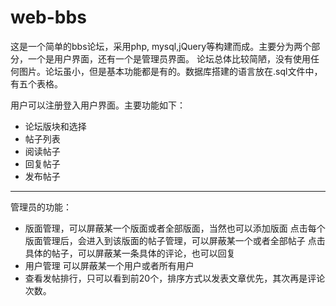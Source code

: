 # web-bbs
这是一个简单的bbs论坛，采用php, mysql,jQuery等构建而成。主要分为两个部分，一个是用户界面，还有一个是管理员界面。
论坛总体比较简陋，没有使用任何图片。论坛虽小，但是基本功能都是有的。数据库搭建的语言放在.sql文件中，有五个表格。

用户可以注册登入用户界面。主要功能如下：
+ 论坛版块和选择
+ 帖子列表
+ 阅读帖子
+ 回复帖子
+ 发布帖子
***
管理员的功能：
+ 版面管理，可以屏蔽某一个版面或者全部版面，当然也可以添加版面
      点击每个版面管理后，会进入到该版面的帖子管理，可以屏蔽某一个或者全部帖子
          点击具体的帖子，可以屏蔽某一条具体的评论，也可以回复
+ 用户管理
      可以屏蔽某一个用户或者所有用户
+ 查看发帖排行，只可以看到前20个，排序方式以发表文章优先，其次再是评论次数。

